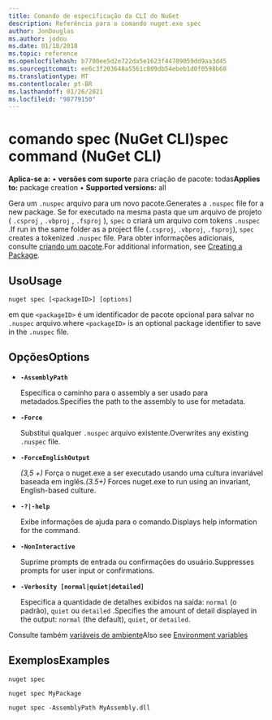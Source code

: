 ```yaml
---
title: Comando de especificação da CLI do NuGet
description: Referência para o comando nuget.exe spec
author: JonDouglas
ms.author: jodou
ms.date: 01/18/2018
ms.topic: reference
ms.openlocfilehash: b7780ee5d2e722da5e1623f44709059dd9aa3d45
ms.sourcegitcommit: ee6c3f203648a5561c809db54ebeb1d0f0598b68
ms.translationtype: MT
ms.contentlocale: pt-BR
ms.lasthandoff: 01/26/2021
ms.locfileid: "98779150"
---
```

# <a name="spec-command-nuget-cli"></a><span data-ttu-id="8a78f-103">comando spec (NuGet CLI)</span><span class="sxs-lookup"><span data-stu-id="8a78f-103">spec command (NuGet CLI)</span></span>

<span data-ttu-id="8a78f-104">**Aplica-se a:** &bullet; **versões com suporte** para criação de pacote: todas</span><span class="sxs-lookup"><span data-stu-id="8a78f-104">**Applies to:** package creation &bullet; **Supported versions:** all</span></span>

<span data-ttu-id="8a78f-105">Gera um `.nuspec` arquivo para um novo pacote.</span><span class="sxs-lookup"><span data-stu-id="8a78f-105">Generates a `.nuspec` file for a new package.</span></span> <span data-ttu-id="8a78f-106">Se for executado na mesma pasta que um arquivo de projeto ( `.csproj` , `.vbproj` , `.fsproj` ), `spec` o criará um arquivo com tokens `.nuspec` .</span><span class="sxs-lookup"><span data-stu-id="8a78f-106">If run in the same folder as a project file (`.csproj`, `.vbproj`, `.fsproj`), `spec` creates a tokenized `.nuspec` file.</span></span> <span data-ttu-id="8a78f-107">Para obter informações adicionais, consulte [criando um pacote](../../create-packages/creating-a-package.md).</span><span class="sxs-lookup"><span data-stu-id="8a78f-107">For additional information, see [Creating a Package](../../create-packages/creating-a-package.md).</span></span>

## <a name="usage"></a><span data-ttu-id="8a78f-108">Uso</span><span class="sxs-lookup"><span data-stu-id="8a78f-108">Usage</span></span>

```cli
nuget spec [<packageID>] [options]
```

<span data-ttu-id="8a78f-109">em que `<packageID>` é um identificador de pacote opcional para salvar no `.nuspec` arquivo.</span><span class="sxs-lookup"><span data-stu-id="8a78f-109">where `<packageID>` is an optional package identifier to save in the `.nuspec` file.</span></span>

## <a name="options"></a><span data-ttu-id="8a78f-110">Opções</span><span class="sxs-lookup"><span data-stu-id="8a78f-110">Options</span></span>

- **`-AssemblyPath`**

  <span data-ttu-id="8a78f-111">Especifica o caminho para o assembly a ser usado para metadados.</span><span class="sxs-lookup"><span data-stu-id="8a78f-111">Specifies the path to the assembly to use for metadata.</span></span>

- **`-Force`**

  <span data-ttu-id="8a78f-112">Substitui qualquer `.nuspec` arquivo existente.</span><span class="sxs-lookup"><span data-stu-id="8a78f-112">Overwrites any existing `.nuspec` file.</span></span>


- **`-ForceEnglishOutput`**

  <span data-ttu-id="8a78f-113">*(3,5 +)* Força o nuget.exe a ser executado usando uma cultura invariável baseada em inglês.</span><span class="sxs-lookup"><span data-stu-id="8a78f-113">*(3.5+)* Forces nuget.exe to run using an invariant, English-based culture.</span></span>

- **`-?|-help`**

  <span data-ttu-id="8a78f-114">Exibe informações de ajuda para o comando.</span><span class="sxs-lookup"><span data-stu-id="8a78f-114">Displays help information for the command.</span></span>

- **`-NonInteractive`**

  <span data-ttu-id="8a78f-115">Suprime prompts de entrada ou confirmações do usuário.</span><span class="sxs-lookup"><span data-stu-id="8a78f-115">Suppresses prompts for user input or confirmations.</span></span>

- **`-Verbosity [normal|quiet|detailed]`**

  <span data-ttu-id="8a78f-116">Especifica a quantidade de detalhes exibidos na saída: `normal` (o padrão), `quiet` ou `detailed` .</span><span class="sxs-lookup"><span data-stu-id="8a78f-116">Specifies the amount of detail displayed in the output: `normal` (the default), `quiet`, or `detailed`.</span></span>

<span data-ttu-id="8a78f-117">Consulte também [variáveis de ambiente](cli-ref-environment-variables.md)</span><span class="sxs-lookup"><span data-stu-id="8a78f-117">Also see [Environment variables](cli-ref-environment-variables.md)</span></span>

## <a name="examples"></a><span data-ttu-id="8a78f-118">Exemplos</span><span class="sxs-lookup"><span data-stu-id="8a78f-118">Examples</span></span>

```cli
nuget spec

nuget spec MyPackage

nuget spec -AssemblyPath MyAssembly.dll
```
